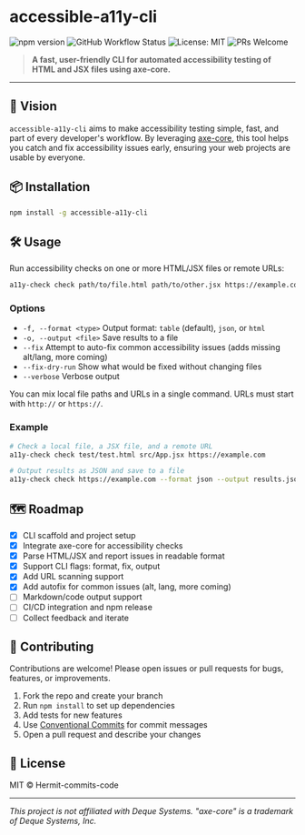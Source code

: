 # accessible-a11y-cli

![npm version](https://img.shields.io/npm/v/accessible-a11y-cli?style=flat-square)
![GitHub Workflow Status](https://img.shields.io/github/actions/workflow/status/Hermit-commits-code/accessible-a11y-cli/ci.yml?branch=main&style=flat-square)
![License: MIT](https://img.shields.io/badge/License-MIT-yellow.svg?style=flat-square)
![PRs Welcome](https://img.shields.io/badge/PRs-welcome-brightgreen.svg?style=flat-square)

> **A fast, user-friendly CLI for automated accessibility testing of HTML and JSX files using axe-core.**

---

## 🚀 Vision

`accessible-a11y-cli` aims to make accessibility testing simple, fast, and part of every developer's workflow. By leveraging [axe-core](https://github.com/dequelabs/axe-core), this tool helps you catch and fix accessibility issues early, ensuring your web projects are usable by everyone.

## 📦 Installation

```bash
npm install -g accessible-a11y-cli
```

## 🛠️ Usage

Run accessibility checks on one or more HTML/JSX files or remote URLs:

```bash
a11y-check check path/to/file.html path/to/other.jsx https://example.com
```

### Options

- `-f, --format <type>` Output format: `table` (default), `json`, or `html`
- `-o, --output <file>` Save results to a file
- `--fix` Attempt to auto-fix common accessibility issues (adds missing alt/lang, more coming)
- `--fix-dry-run` Show what would be fixed without changing files
- `--verbose` Verbose output

You can mix local file paths and URLs in a single command. URLs must start with `http://` or `https://`.

### Example

```bash
# Check a local file, a JSX file, and a remote URL
a11y-check check test/test.html src/App.jsx https://example.com

# Output results as JSON and save to a file
a11y-check check https://example.com --format json --output results.json
```

## 🗺️ Roadmap

- [x] CLI scaffold and project setup
- [x] Integrate axe-core for accessibility checks
- [x] Parse HTML/JSX and report issues in readable format
- [x] Support CLI flags: format, fix, output
- [x] Add URL scanning support
- [x] Add autofix for common issues (alt, lang, more coming)
- [ ] Markdown/code output support
- [ ] CI/CD integration and npm release
- [ ] Collect feedback and iterate

## 🤝 Contributing

Contributions are welcome! Please open issues or pull requests for bugs, features, or improvements.

1. Fork the repo and create your branch
2. Run `npm install` to set up dependencies
3. Add tests for new features
4. Use [Conventional Commits](https://www.conventionalcommits.org/) for commit messages
5. Open a pull request and describe your changes

## 📄 License

MIT © Hermit-commits-code

---

_This project is not affiliated with Deque Systems. "axe-core" is a trademark of Deque Systems, Inc._
